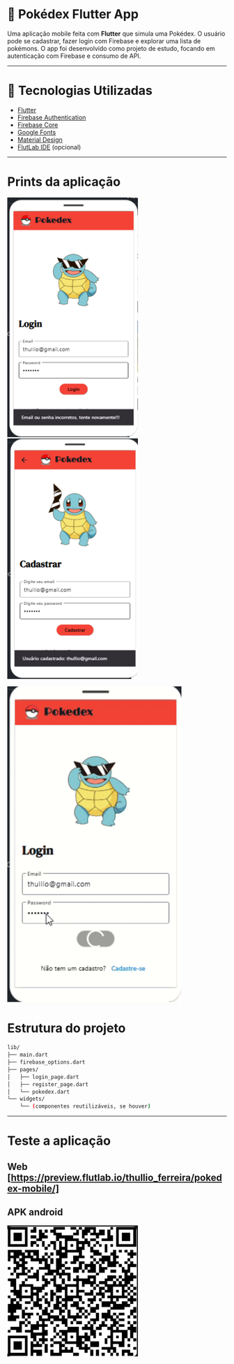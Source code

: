 # 📱 Pokédex Flutter App

Uma aplicação mobile feita com **Flutter** que simula uma Pokédex. O usuário pode se cadastrar, fazer login com Firebase e explorar uma lista de pokémons. O app foi desenvolvido como projeto de estudo, focando em autenticação com Firebase e consumo de API.

---

# 🚀 Tecnologias Utilizadas

- [Flutter](https://flutter.dev/)
- [Firebase Authentication](https://firebase.google.com/docs/auth)
- [Firebase Core](https://firebase.google.com/docs/flutter/setup)
- [Google Fonts](https://pub.dev/packages/google_fonts)
- [Material Design](https://m3.material.io/)
- [FlutLab IDE](https://flutlab.io/) (opcional)

---

# Prints da aplicação

<p float="left>
  
  <img src="./assets/tela1.png" width="300"/>
  <img src="./assets/tela3.png" width="300"/>
  <img src="./assets/tela2.png" width="300"/>
</p>
<p float="left">
  <img src="./assets/video.gif" width="400"/>
</p>

# Estrutura do projeto

```bash
lib/
├── main.dart
├── firebase_options.dart
├── pages/
│   ├── login_page.dart
│   ├── register_page.dart
│   └── pokedex.dart
└── widgets/
    └── (componentes reutilizáveis, se houver)
```
---

# Teste a aplicação

## Web [https://preview.flutlab.io/thullio_ferreira/pokedex-mobile/]
## APK android 
<img src="./assets/qrcode.png" width="300"/>

